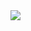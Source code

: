 

<!--
**Samoyed-123/Samoyed-123** is a ✨ _special_ ✨ repository because its `README.md` (this file) appears on your GitHub profile.

Here are some ideas to get you started:

- 🔭 I’m currently working on ...
- 🌱 I’m currently learning ...
- 👯 I’m looking to collaborate on ...
- 🤔 I’m looking for help with ...
- 💬 Ask me about ...
- 📫 How to reach me: ...
- 😄 Pronouns: ...
- ⚡ Fun fact: ...
-->



<img align="left" src="https://github-readme-stats.vercel.app/api?username=Samoyed-123&show_icons=true&icon_color=CE1D2D&text_color=718096&bg_color=ffffff&hide_title=true" />
